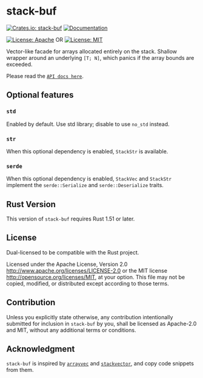 # stack-buf

[![Crates.io: stack-buf](https://img.shields.io/crates/v/stack-buf.svg)](https://crates.io/crates/stack-buf)
[![Documentation](https://docs.rs/stack-buf/badge.svg)](https://docs.rs/stack-buf)

[![License: Apache](https://img.shields.io/badge/License-Apache%202.0-red.svg)](LICENSE-APACHE)
OR
[![License: MIT](https://img.shields.io/badge/license-MIT-blue.svg)](LICENSE-MIT)

Vector-like facade for arrays allocated entirely on the stack. Shallow wrapper around an underlying `[T; N]`, which panics if the array bounds are exceeded.

Please read the [`API docs here`](https://docs.rs/stack-buf).

## Optional features

### `std`

Enabled by default. Use std library; disable to use `no_std` instead.

### `str`

When this optional dependency is enabled, `StackStr` is available.

### `serde`

When this optional dependency is enabled, `StackVec` and `StackStr` implement the `serde::Serialize` and `serde::Deserialize` traits.

## Rust Version

This version of `stack-buf` requires Rust 1.51 or later.

## License

Dual-licensed to be compatible with the Rust project.

Licensed under the Apache License, Version 2.0
http://www.apache.org/licenses/LICENSE-2.0 or the MIT license
http://opensource.org/licenses/MIT, at your
option. This file may not be copied, modified, or distributed
except according to those terms.

## Contribution

Unless you explicitly state otherwise, any contribution intentionally submitted
for inclusion in `stack-buf` by you, shall be licensed as Apache-2.0 and MIT, without any additional
terms or conditions.

## Acknowledgment

`stack-buf` is inspired by [`arrayvec`](https://github.com/bluss/arrayvec) and [`stackvector`](https://github.com/Alexhuszagh/rust-stackvector), and copy code snippets from them.

